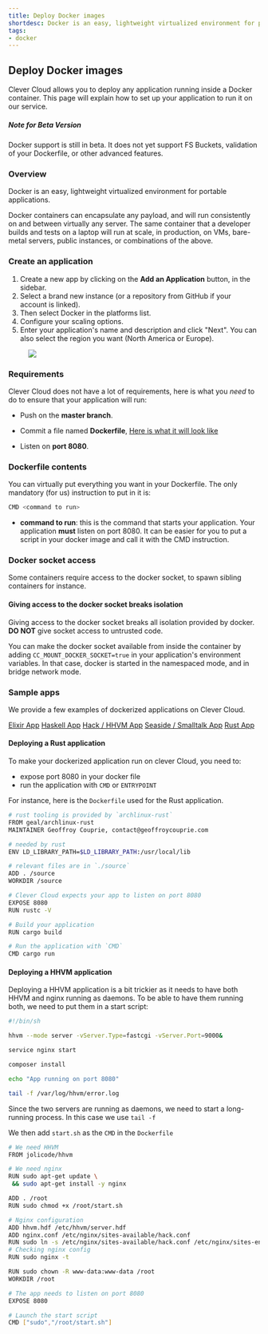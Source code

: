 ```yaml
---
title: Deploy Docker images
shortdesc: Docker is an easy, lightweight virtualized environment for portable applications.
tags:
- docker
---
```


## Deploy Docker images

Clever Cloud allows you to deploy any application running inside a
Docker container. This page will explain how to set up your application
to run it on our service.

<div class="alert alert-hot-problems">
<h5>Note for Beta Version</h5>
<div>
Docker support is still in beta. It does not yet support FS
Buckets, validation of your Dockerfile, or other advanced features.
</div>
</div>

### Overview

Docker is an easy, lightweight virtualized environment for portable
applications.

Docker containers can encapsulate any payload, and will run consistently
on and between virtually any server. The same container that a developer
builds and tests on a laptop will run at scale, in production, on VMs,
bare-metal servers, public instances, or combinations of the above.

### Create an application

1. Create a new app by clicking on the **Add an Application** button, in the sidebar.
2. Select a brand new instance (or a repository from GitHub if your account is linked).
3. Then select Docker in the platforms list.
4. Configure your scaling options.
5. Enter your application's name and description and click "Next". You can also select the region you want (North America or Europe).
<figure class="cc-content-img">
  <img src="/doc/assets/images/choose-name.png"/>
</figure>


### Requirements

Clever Cloud does not have a lot of requirements, here is what you *need*
to do to ensure that your application will run:

* Push on the **master branch**.

* Commit a file named **Dockerfile**, [Here is what it will look like](https://docs.docker.com/engine/userguide/eng-image/dockerfile_best-practices "Dockerfile")

* Listen on **port 8080**.

### Dockerfile contents

You can virtually put everything you want in your Dockerfile. The only
mandatory (for us) instruction to put in it is:

```bash
CMD <command to run>
```

   * **command to run**: this is the command that starts your
   application. Your application **must** listen on port 8080. It can be
   easier for you to put a script in your docker image and call it with
   the CMD instruction.

### Docker socket access

Some containers require access to the docker socket, to spawn sibling containers for instance.

<div class="panel panel-warning">
  <div class="panel-heading">
    <h4 class="panel-title">Giving access to the docker socket breaks isolation</h4>
  </div>
  <div class="panel-body">
    <p>
    Giving access to the docker socket breaks all isolation provided by docker. <b>DO NOT</b> give socket access to untrusted code.
    </p>
  </div>
</div>

You can make the docker socket available from inside the container by adding `CC_MOUNT_DOCKER_SOCKET=true` in your application's environment variables. In that case, docker is started in the namespaced mode, and in bridge network mode.

### Sample apps

We provide a few examples of dockerized applications on Clever Cloud.

[Elixir App](https://github.com/CleverCloud/demo-docker-elixir/blob/master/Dockerfile)
[Haskell App](https://github.com/CleverCloud/demo-haskell)
[Hack / HHVM App](https://github.com/CleverCloud/demo-hhvm)
[Seaside / Smalltalk App](https://github.com/CleverCloud/demo-seaside)
[Rust App](https://github.com/CleverCloud/demo-rust)

#### Deploying a Rust application

To make your dockerized application run on clever Cloud, you need to:

 - expose port 8080 in your docker file
 - run the application with `CMD` or `ENTRYPOINT`

For instance, here is the `Dockerfile` used for the Rust application.

```bash
# rust tooling is provided by `archlinux-rust`
FROM geal/archlinux-rust
MAINTAINER Geoffroy Couprie, contact@geoffroycouprie.com

# needed by rust
ENV LD_LIBRARY_PATH=$LD_LIBRARY_PATH:/usr/local/lib

# relevant files are in `./source`
ADD . /source
WORKDIR /source

# Clever Cloud expects your app to listen on port 8080
EXPOSE 8080
RUN rustc -V

# Build your application
RUN cargo build

# Run the application with `CMD`
CMD cargo run
```

#### Deploying a HHVM application

Deploying a HHVM application is a bit trickier as it needs to have both HHVM
and nginx running as daemons. To be able to have them running both, we need to
put them in a start script:

```bash
#!/bin/sh

hhvm --mode server -vServer.Type=fastcgi -vServer.Port=9000&

service nginx start

composer install

echo "App running on port 8080"

tail -f /var/log/hhvm/error.log
```

Since the two servers are running as daemons, we need to start a long-running
process. In this case we use `tail -f`

We then add `start.sh` as the `CMD` in the `Dockerfile`

```bash
# We need HHVM
FROM jolicode/hhvm

# We need nginx
RUN sudo apt-get update \
 && sudo apt-get install -y nginx

ADD . /root
RUN sudo chmod +x /root/start.sh

# Nginx configuration
ADD hhvm.hdf /etc/hhvm/server.hdf
ADD nginx.conf /etc/nginx/sites-available/hack.conf
RUN sudo ln -s /etc/nginx/sites-available/hack.conf /etc/nginx/sites-enabled/hack.conf
# Checking nginx config
RUN sudo nginx -t

RUN sudo chown -R www-data:www-data /root
WORKDIR /root

# The app needs to listen on port 8080
EXPOSE 8080

# Launch the start script
CMD ["sudo","/root/start.sh"]
```

